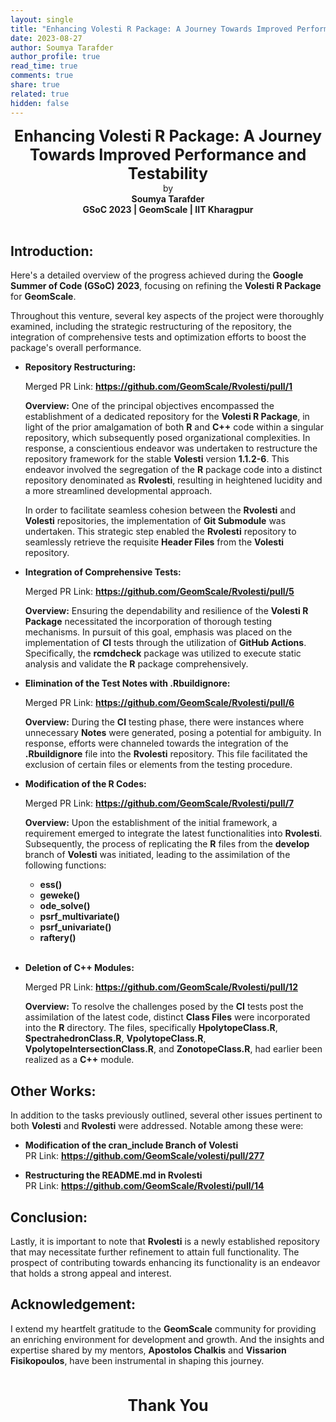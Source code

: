 ```yaml
---
layout: single
title: "Enhancing Volesti R Package: A Journey Towards Improved Performance and Testability"
date: 2023-08-27
author: Soumya Tarafder
author_profile: true
read_time: true
comments: true
share: true
related: true
hidden: false
---
```

<div style="text-align:center;">
  <b style="font-size:25px">Enhancing Volesti R Package: A Journey Towards Improved Performance and Testability</b>
  <br>
  by
  <br>
  <b>Soumya Tarafder</b>
  <br>
  <b>GSoC 2023 | GeomScale | IIT Kharagpur</b>
  <br>
  <br>
</div>

## Introduction:

Here's a detailed overview of the progress achieved during the <b>Google Summer of Code (GSoC) 2023</b>, focusing on refining the <b>Volesti R Package</b> for <b>GeomScale</b>.

Throughout this venture, several key aspects of the project were thoroughly examined, including the strategic restructuring of the repository, the integration of comprehensive tests and optimization efforts to boost the package's overall performance.

- <b>Repository Restructuring:</b>

    Merged PR Link: <b>https://github.com/GeomScale/Rvolesti/pull/1</b>

    <b>Overview:</b> One of the principal objectives encompassed the establishment of a dedicated repository for the <b>Volesti R Package</b>, in light of the prior amalgamation of both <b>R</b> and <b>C++</b> code within a singular repository, which subsequently posed organizational complexities. In response, a conscientious endeavor was undertaken to restructure the repository framework for the stable <b>Volesti</b> version <b>1.1.2-6</b>. This endeavor involved the segregation of the <b>R</b> package code into a distinct repository denominated as <b>Rvolesti</b>, resulting in heightened lucidity and a more streamlined developmental approach.

    In order to facilitate seamless cohesion between the <b>Rvolesti</b> and <b>Volesti</b> repositories, the implementation of <b>Git Submodule</b> was undertaken. This strategic step enabled the <b>Rvolesti</b> repository to seamlessly retrieve the requisite <b>Header Files</b> from the <b>Volesti</b> repository.

- <b>Integration of Comprehensive Tests:</b>

    Merged PR Link: <b>https://github.com/GeomScale/Rvolesti/pull/5</b>

    <b>Overview:</b> Ensuring the dependability and resilience of the <b>Volesti R Package</b> necessitated the incorporation of thorough testing mechanisms. In pursuit of this goal, emphasis was placed on the implementation of <b>CI</b> tests through the utilization of <b>GitHub Actions</b>. Specifically, the <b>rcmdcheck</b> package was utilized to execute static analysis and validate the <b>R</b> package comprehensively.

- <b>Elimination of the Test Notes with .Rbuildignore:</b>

    Merged PR Link: <b>https://github.com/GeomScale/Rvolesti/pull/6</b>

    <b>Overview:</b> During the <b>CI</b> testing phase, there were instances where unnecessary <b>Notes</b> were generated, posing a potential for ambiguity. In response, efforts were channeled towards the integration of the <b>.Rbuildignore</b> file into the <b>Rvolesti</b> repository. This file facilitated the exclusion of certain files or elements from the testing procedure.

- <b>Modification of the R Codes:</b>

    Merged PR Link: <b>https://github.com/GeomScale/Rvolesti/pull/7</b>

    <b>Overview:</b> Upon the establishment of the initial framework, a requirement emerged to integrate the latest functionalities into <b>Rvolesti</b>. Subsequently, the process of replicating the <b>R</b> files from the <b>develop</b> branch of <b>Volesti</b> was initiated, leading to the assimilation of the following functions:

    - <b>ess()</b>
    - <b>geweke()</b>
    - <b>ode_solve()</b>
    - <b>psrf_multivariate()</b>
    - <b>psrf_univariate()</b>
    - <b>raftery()</b>
    <br><br>

- <b>Deletion of C++ Modules:</b>

    Merged PR Link: <b>https://github.com/GeomScale/Rvolesti/pull/12</b>

    <b>Overview:</b> To resolve the challenges posed by the <b>CI</b> tests post the assimilation of the latest code, distinct <b>Class Files</b> were incorporated into the <b>R</b> directory. The files, specifically <b>HpolytopeClass.R</b>, <b>SpectrahedronClass.R</b>, <b>VpolytopeClass.R</b>, <b>VpolytopeIntersectionClass.R</b>, and <b>ZonotopeClass.R</b>, had earlier been realized as a <b>C++</b> module.

## <b>Other Works:</b>

In addition to the tasks previously outlined, several other issues pertinent to both <b>Volesti</b> and <b>Rvolesti</b> were addressed. Notable among these were:

- <b>Modification of the cran_include Branch of Volesti</b><br>
    PR Link: <b>https://github.com/GeomScale/volesti/pull/277</b>

- <b>Restructuring the README.md in Rvolesti</b><br>
    PR Link: <b>https://github.com/GeomScale/Rvolesti/pull/14</b>

## <b>Conclusion:</b>

Lastly, it is important to note that <b>Rvolesti</b> is a newly established repository that may necessitate further refinement to attain full functionality. The prospect of contributing towards enhancing its functionality is an endeavor that holds a strong appeal and interest.

## <b>Acknowledgement:</b>

I extend my heartfelt gratitude to the <b>GeomScale</b> community for providing an enriching environment for development and growth. And the insights and expertise shared by my mentors, <b>Apostolos Chalkis</b> and <b>Vissarion Fisikopoulos</b>, have been instrumental in shaping this journey.


<div style="text-align:center;">
  <br>
  <br>
  <b style="font-size:25px">Thank You</b>
</div>